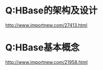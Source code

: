 Q:HBase的架构及设计
===
http://www.importnew.com/27413.html


Q:HBase基本概念
===
http://www.importnew.com/21958.html
